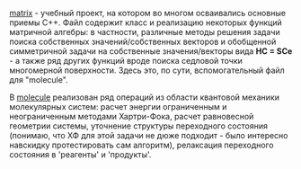 [matrix](https://github.com/chemwanderer/molecule_calculator/blob/main/Molecule/matrix.h) - учебный проект, на котором во многом осваивались основные приемы C++. Файл содержит класс и реализацию некоторых функций матричной алгебры: в частности, различные методы решения задачи поиска собственных значений/собственных векторов и обобщенной симметричной задачи на собственные значения/векторы вида **HC = SCe** - а также ряд других функций вроде поиска седловой точки многомерной поверхности. Здесь это, по сути, вспомогательный файл для "molecule".

В [molecule](https://github.com/chemwanderer/molecule_calculator/blob/main/Molecule/molecule.h) реализован ряд операций из области квантовой механики молекулярных систем: расчет энергии ограниченным и неограниченным методами Хартри-Фока, расчет равновесной геометрии системы, уточнение структуры переходного состояния (понимаю, что ХФ для этой задачи не дюже подходит - было интересно навскидку протестировать сам алгоритм), релаксация переходного состояния в 'реагенты' и 'продукты'.
